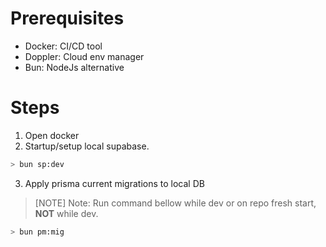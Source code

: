 # Prerequisites

- Docker: CI/CD tool
- Doppler: Cloud env manager
- Bun: NodeJs alternative

# Steps

1. Open docker
2. Startup/setup local supabase.

```bash
> bun sp:dev
```

3. Apply prisma current migrations to local DB

> [NOTE] Note: Run command bellow while dev or on repo fresh start, **NOT** while dev.

```bash
> bun pm:mig
```
